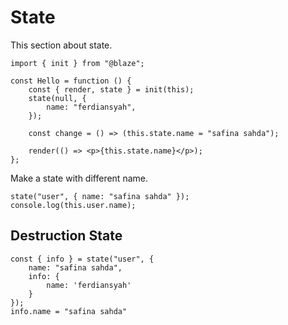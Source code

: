 # State

This section about state.

```tsx
import { init } from "@blaze";

const Hello = function () {
    const { render, state } = init(this);
    state(null, {
        name: "ferdiansyah",
    });

    const change = () => (this.state.name = "safina sahda");

    render(() => <p>{this.state.name}</p>);
};
```

Make a state with different name.

```tsx
state("user", { name: "safina sahda" });
console.log(this.user.name);
```

## Destruction State

```tsx
const { info } = state("user", {
    name: "safina sahda",
    info: {
        name: 'ferdiansyah'
    }
});
info.name = "safina sahda"
```
